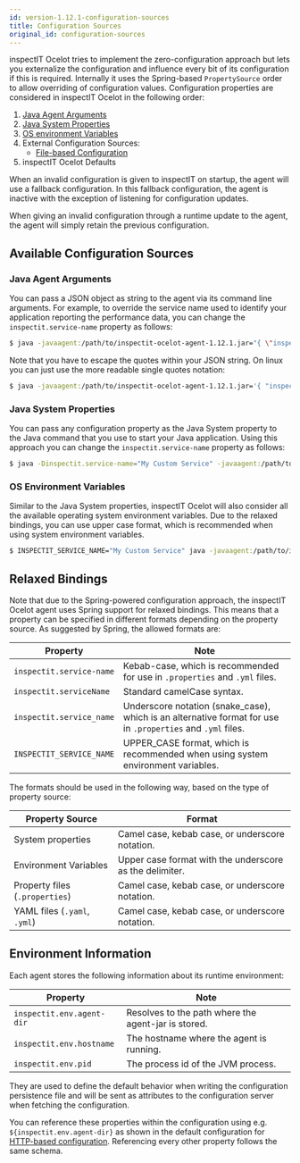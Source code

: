```yaml
---
id: version-1.12.1-configuration-sources
title: Configuration Sources
original_id: configuration-sources
---
```


inspectIT Ocelot tries to implement the zero-configuration approach but lets you externalize the configuration and influence every bit of its configuration if this is required.
Internally it uses the Spring-based `PropertySource` order to allow overriding of configuration values.
Configuration properties are considered in inspectIT Ocelot in the following order:

1. [Java Agent Arguments](#java-agent-arguments)
1. [Java System Properties](#java-system-properties)
1. [OS environment Variables](#os-environment-variables)
1. External Configuration Sources:
    * [File-based Configuration](configuration/external-configuration-sources.md#file-based-configuration)
1. inspectIT Ocelot Defaults

When an invalid configuration is given to inspectIT on startup, the agent will use a fallback configuration.
In this fallback configuration, the agent is inactive with the exception of listening for configuration updates.

When giving an invalid configuration through a runtime update to the agent, the agent will simply retain the previous configuration.

## Available Configuration Sources

### Java Agent Arguments

You can pass a JSON object as string to the agent via its command line arguments.
For example, to override the service name used to identify your application reporting the performance data,
you can change the `inspectit.service-name` property as follows:

```bash
$ java -javaagent:/path/to/inspectit-ocelot-agent-1.12.1.jar="{ \"inspectit\": { \"service-name\": \"My Custom Service\" }}" -jar my-java-program.jar
```

Note that you have to escape the quotes within your JSON string. On linux you can just use the more readable single quotes notation:

```bash
$ java -javaagent:/path/to/inspectit-ocelot-agent-1.12.1.jar='{ "inspectit": { "service-name": "My Custom Service" }}' -jar my-java-program.jar
```

### Java System Properties

You can pass any configuration property as the Java System property to the Java command that you use to start your Java application.
Using this approach you can change the `inspectit.service-name` property as follows:

```bash
$ java -Dinspectit.service-name="My Custom Service" -javaagent:/path/to/inspectit-ocelot-agent-1.12.1.jar -jar my-java-program.jar
```

### OS Environment Variables

Similar to the Java System properties, inspectIT Ocelot will also consider all the available operating system environment variables.
Due to the relaxed bindings, you can use upper case format, which is recommended when using system environment variables.

```bash
$ INSPECTIT_SERVICE_NAME="My Custom Service" java -javaagent:/path/to/inspectit-ocelot-agent-1.12.1.jar -jar my-java-program.jar
```

## Relaxed Bindings

Note that due to the Spring-powered configuration approach, the inspectIT Ocelot agent uses Spring support for relaxed bindings.
This means that a property can be specified in different formats depending on the property source.
As suggested by Spring, the allowed formats are:

| Property | Note |
| --- | --- |
| `inspectit.service-name` | Kebab-case, which is recommended for use in `.properties` and `.yml` files. |
| `inspectit.serviceName` | Standard camelCase syntax. |
| `inspectit.service_name` | Underscore notation (snake_case), which is an alternative format for use in `.properties` and `.yml` files. |
| `INSPECTIT_SERVICE_NAME` | UPPER_CASE format, which is recommended when using system environment variables. |

The formats should be used in the following way, based on the type of property source:

| Property Source | Format |
| --- | --- |
| System properties | Camel case, kebab case, or underscore notation. |
| Environment Variables | Upper case format with the underscore as the delimiter. |
| Property files (`.properties`) | Camel case, kebab case, or underscore notation. |
| YAML files (`.yaml`, `.yml`) | Camel case, kebab case, or underscore notation. |

## Environment Information

Each agent stores the following information about its runtime environment: 

| Property | Note |
| --- | --- |
| `inspectit.env.agent-dir` | Resolves to the path where the agent-jar is stored. |
| `inspectit.env.hostname` | The hostname where the agent is running. |
| `inspectit.env.pid` | The process id of the JVM process. |

They are used to define the default behavior when writing the configuration persistence file and will be sent
as attributes to the configuration server when fetching the configuration.

You can reference these properties within the configuration using e.g. `${inspectit.env.agent-dir}` 
as shown in the default configuration for 
[HTTP-based configuration](configuration/external-configuration-sources.md#http-based-configuration).
Referencing every other property follows the same schema.